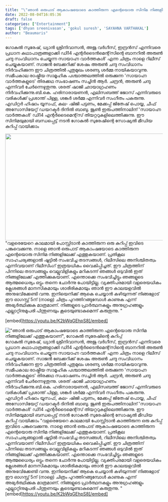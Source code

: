 ```yaml
---
title: "\"ഞാൻ ഒരുപാട് ആകാംഷയോടെ കാത്തിരുന്ന എന്റെയൊരു സിനിമ നിങ്ങളിലേക്ക് എത്തുകയാണ്\", ഗോകുൽ സുരേഷിന്റെ കുറിപ്പ്"
date: 2022-08-04T16:05:36
draft: false
categories: ["Entertainment"]
tags: ['dhyan sreenivasan', 'gokul suresh', 'SAYAHNA VARTHAKAL']
author: "Beaumaris"
---
```


ഗോകുല്‍ സുരേഷ്, ധ്യാന്‍ ശ്രീനിവാസന്‍, അജു വര്‍ഗീസ്, ഇന്ദ്രന്‍സ് എന്നിവരെ പ്രധാന കഥാപാത്രങ്ങളാക്കി ഡി14 എന്റര്‍ടൈന്‍മെന്റ്‌സിന്റെ ബാനറില്‍ അരുണ്‍ ചന്ദു സംവിധാനം ചെയ്യുന്ന സായാഹ്ന വാര്‍ത്തകള്‍' എന്ന ചിത്രം നാളെ റിലീസ് ചെയ്യുകയാണ്. സാജന്‍ ബേക്കറിക്ക് ശേഷം അരുണ്‍ ചന്ദു സംവിധാനം നിര്‍വഹിക്കുന്ന ഈ ചിത്രത്തില്‍ പുതുമുഖം ശരണ്യ ശര്‍മ്മ നായികയാവുന്നു. സമീപകാല രാഷ്ട്രീയ സാമൂഹിക പശ്ചാത്തലത്തില്‍ ഒരുക്കുന്ന 'സായാഹ്ന വാര്‍ത്തകളുടെ' തിരക്കഥ സംഭാഷണം സച്ചിന്‍ ആര്‍. ചന്ദ്രന്‍, അരുണ്‍ ചന്ദു എന്നിവര്‍ ചേര്‍ന്നെഴുതുന്നു. ശരത് ഷാജി ഛായാഗ്രഹണം നിര്‍വഹിക്കുന്നു.ബി.കെ. ഹരിനാരായണന്‍, എലിസബത്ത് ജോസ് എന്നിവരുടെ വരികള്‍ക്ക് പ്രശാന്ത് പിള്ള, ശങ്കര്‍ ശര്‍മ്മ എന്നിവര്‍ സംഗീതം പകരുന്നു. എഡിറ്റര്‍ ഹിഷാം യൂസഫ്, കല- ഷിജി പട്ടണം, മേക്കപ്പ് ജിതേഷ് പൊയ്യ, ചീഫ് അസോസിയേറ്റ് ഡയറക്ടര്‍ ദിനില്‍ ബാബു. ജൂണ്‍ ഇരുപത്തിനാലിന് 'സായാഹ്ന വാര്‍ത്തകള്‍' ഡി14 എന്റര്‍ടൈമെന്റ്‌സ് തിയറ്ററുകളിലെത്തിക്കുന്നു. ഈ സിനിമയുമായി ബന്ധപ്പെട്ട് നടൻ ഗോകുൽ സുരേഷിന്റെ സോഷ്യൽ മീഡിയ കുറിപ്പ് വായിക്കാം

<img class="wp-image-345276 aligncenter" src="https://cdn.boolokam.com/articles/2022/08/rew2.webp" alt="" width="840" height="341" />"വളരെയേറെ കാലമായി പോസ്റ്റിടാൻ കാത്തിരുന്ന ഒരു കുറിപ്പ് ഇവിടെ പങ്കുവെക്കുന്നു. നാളെ ഞാൻ ഒരുപാട് ആകാംഷയോടെ കാത്തിരുന്ന എന്റെയൊരു സിനിമ നിങ്ങളിലേക്ക് എത്തുകയാണ്. പ്രതികൂല സാഹചര്യങ്ങളാൽ ഷൂട്ടിൽ സംഭവിച്ച തടസങ്ങൾ, റിലീസിലെ അനിശ്ചിതത്വം എന്നിവയാണ് റിലീസിംഗ് ഇത്രയധികം വൈകിപ്പിച്ചത്. ഈ ചിത്രത്തിന് പിന്നിലെ തടസങ്ങളും വെല്ലുവിളികളും മറികടന്ന് ഞങ്ങൾ ഒടുവിൽ ഇത് നിങ്ങളിലേക്ക് എത്തിക്കുകയാണ്. എന്തൊക്കെ സംഭവിച്ചിട്ടും ഞങ്ങളുടെ ആത്മധൈര്യം ഒട്ടും തന്നെ ചോർന്നു പോയിട്ടില്ല. വ്യക്തിപരമായി വളരെയധികം ക്ലേശങ്ങൾ മാനസികമായും ശാരീരികമായും ഞാൻ ഈ കാലയളവിൽ അനുഭവിക്കേണ്ടി വന്നു. ഇനിയെനിക്ക് ആകെ ചെയ്യാൻ കഴിയുന്നത് നിങ്ങളോട് ഈ ഓഗസ്റ്റ് 5ന് (നാളെ) ചിത്രം പുറത്തിറങ്ങുമ്പോൾ കാണുക എന്ന് അഭ്യർത്ഥിക്കുക മാത്രമാണ്. നിങ്ങളുടെ പ്രാർത്ഥനകളും അനുഗ്രഹങ്ങളും എല്ലാറ്റിനുമുപരി പിന്തുണയും കൂടെയുണ്ടാകുമെന്ന് കരുതുന്നു. "

[embed]https://youtu.be/K2bWqGEhpS8[/embed]


!["ഞാൻ ഒരുപാട് ആകാംഷയോടെ കാത്തിരുന്ന എന്റെയൊരു സിനിമ നിങ്ങളിലേക്ക് എത്തുകയാണ്", ഗോകുൽ സുരേഷിന്റെ കുറിപ്പ്](https://cdn.boolokam.com/articles/2022/08/rew2.webp)ഗോകുല്‍ സുരേഷ്, ധ്യാന്‍ ശ്രീനിവാസന്‍, അജു വര്‍ഗീസ്, ഇന്ദ്രന്‍സ് എന്നിവരെ പ്രധാന കഥാപാത്രങ്ങളാക്കി ഡി14 എന്റര്‍ടൈന്‍മെന്റ്‌സിന്റെ ബാനറില്‍ അരുണ്‍ ചന്ദു സംവിധാനം ചെയ്യുന്ന സായാഹ്ന വാര്‍ത്തകള്‍' എന്ന ചിത്രം നാളെ റിലീസ് ചെയ്യുകയാണ്. സാജന്‍ ബേക്കറിക്ക് ശേഷം അരുണ്‍ ചന്ദു സംവിധാനം നിര്‍വഹിക്കുന്ന ഈ ചിത്രത്തില്‍ പുതുമുഖം ശരണ്യ ശര്‍മ്മ നായികയാവുന്നു. സമീപകാല രാഷ്ട്രീയ സാമൂഹിക പശ്ചാത്തലത്തില്‍ ഒരുക്കുന്ന 'സായാഹ്ന വാര്‍ത്തകളുടെ' തിരക്കഥ സംഭാഷണം സച്ചിന്‍ ആര്‍. ചന്ദ്രന്‍, അരുണ്‍ ചന്ദു എന്നിവര്‍ ചേര്‍ന്നെഴുതുന്നു. ശരത് ഷാജി ഛായാഗ്രഹണം നിര്‍വഹിക്കുന്നു.ബി.കെ. ഹരിനാരായണന്‍, എലിസബത്ത് ജോസ് എന്നിവരുടെ വരികള്‍ക്ക് പ്രശാന്ത് പിള്ള, ശങ്കര്‍ ശര്‍മ്മ എന്നിവര്‍ സംഗീതം പകരുന്നു. എഡിറ്റര്‍ ഹിഷാം യൂസഫ്, കല- ഷിജി പട്ടണം, മേക്കപ്പ് ജിതേഷ് പൊയ്യ, ചീഫ് അസോസിയേറ്റ് ഡയറക്ടര്‍ ദിനില്‍ ബാബു. ജൂണ്‍ ഇരുപത്തിനാലിന് 'സായാഹ്ന വാര്‍ത്തകള്‍' ഡി14 എന്റര്‍ടൈമെന്റ്‌സ് തിയറ്ററുകളിലെത്തിക്കുന്നു. ഈ സിനിമയുമായി ബന്ധപ്പെട്ട് നടൻ ഗോകുൽ സുരേഷിന്റെ സോഷ്യൽ മീഡിയ കുറിപ്പ് വായിക്കാം "വളരെയേറെ കാലമായി പോസ്റ്റിടാൻ കാത്തിരുന്ന ഒരു കുറിപ്പ് ഇവിടെ പങ്കുവെക്കുന്നു. നാളെ ഞാൻ ഒരുപാട് ആകാംഷയോടെ കാത്തിരുന്ന എന്റെയൊരു സിനിമ നിങ്ങളിലേക്ക് എത്തുകയാണ്. പ്രതികൂല സാഹചര്യങ്ങളാൽ ഷൂട്ടിൽ സംഭവിച്ച തടസങ്ങൾ, റിലീസിലെ അനിശ്ചിതത്വം എന്നിവയാണ് റിലീസിംഗ് ഇത്രയധികം വൈകിപ്പിച്ചത്. ഈ ചിത്രത്തിന് പിന്നിലെ തടസങ്ങളും വെല്ലുവിളികളും മറികടന്ന് ഞങ്ങൾ ഒടുവിൽ ഇത് നിങ്ങളിലേക്ക് എത്തിക്കുകയാണ്. എന്തൊക്കെ സംഭവിച്ചിട്ടും ഞങ്ങളുടെ ആത്മധൈര്യം ഒട്ടും തന്നെ ചോർന്നു പോയിട്ടില്ല. വ്യക്തിപരമായി വളരെയധികം ക്ലേശങ്ങൾ മാനസികമായും ശാരീരികമായും ഞാൻ ഈ കാലയളവിൽ അനുഭവിക്കേണ്ടി വന്നു. ഇനിയെനിക്ക് ആകെ ചെയ്യാൻ കഴിയുന്നത് നിങ്ങളോട് ഈ ഓഗസ്റ്റ് 5ന് (നാളെ) ചിത്രം പുറത്തിറങ്ങുമ്പോൾ കാണുക എന്ന് അഭ്യർത്ഥിക്കുക മാത്രമാണ്. നിങ്ങളുടെ പ്രാർത്ഥനകളും അനുഗ്രഹങ്ങളും എല്ലാറ്റിനുമുപരി പിന്തുണയും കൂടെയുണ്ടാകുമെന്ന് കരുതുന്നു. " [embed]https://youtu.be/K2bWqGEhpS8[/embed]
